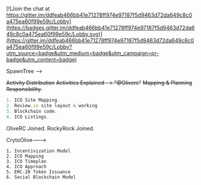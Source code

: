 [![Join the chat at https://gitter.im/ddfeab466bb41e71278ff974e97187f5d9463d72da649c8c0a475ea60f99e59c/Lobby](https://badges.gitter.im/ddfeab466bb41e71278ff974e97187f5d9463d72da649c8c0a475ea60f99e59c/Lobby.svg)](https://gitter.im/ddfeab466bb41e71278ff974e97187f5d9463d72da649c8c0a475ea60f99e59c/Lobby?utm_source=badge&utm_medium=badge&utm_campaign=pr-badge&utm_content=badge)

SpawnTree -->

~~Activity Distribution~~
~~Activities Explained --> "@Oliverc"~~
~~Mapping & Planning Responsibility.~~
```javascript
1. ICO Site Mapping.
2. Review.io site layout & working
3. Blockchain code.
4. ICO Listings.
```

 OliveRC Joined.
 RockyRock Joined.
 
 CrytoOlive--->
 
```shell
1. Incentivization Model
2. ICO Mapping
3. ICO Timeplan
4. ICO Approach
5. ERC-20 Token Issuance
6. Social Blockchain Model
```



